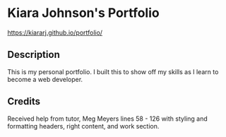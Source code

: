 # Kiara Johnson's Portfolio

https://kiararj.github.io/portfolio/
## Description

This is my personal portfolio. I built this to show off my skills as I learn to become a web developer. 

## Credits

Received help from tutor, Meg Meyers lines 58 - 126 with styling and formatting headers, right content, and work section.



